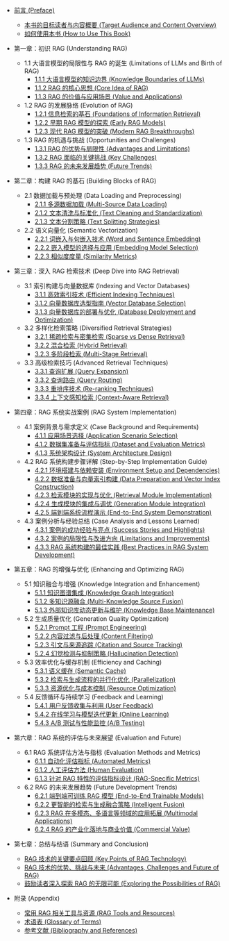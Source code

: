 * [前言 (Preface)](README.md "前言")
  * [本书的目标读者与内容概要 (Target Audience and Content Overview)](preface/target-audience.md "本书的目标读者与内容概要")
  * [如何使用本书 (How to Use This Book)](preface/how-to-use.md "如何使用本书")

* 第一章：初识 RAG (Understanding RAG)
  * 1.1 大语言模型的局限性与 RAG 的诞生 (Limitations of LLMs and Birth of RAG)
    * [1.1.1 大语言模型的知识边界 (Knowledge Boundaries of LLMs)](basics/limitations/boundaries.md "1.1.1 大语言模型的知识边界")
    * [1.1.2 RAG 的核心思想 (Core Idea of RAG)](basics/limitations/core-idea.md "1.1.2 RAG 的核心思想")
    * [1.1.3 RAG 的价值与应用场景 (Value and Applications)](basics/limitations/value.md "1.1.3 RAG 的价值与应用场景")
  * 1.2 RAG 的发展脉络 (Evolution of RAG)
    * [1.2.1 信息检索的基石 (Foundations of Information Retrieval)](basics/evolution/foundations.md "1.2.1 信息检索的基石")
    * [1.2.2 早期 RAG 模型的探索 (Early RAG Models)](basics/evolution/early-models.md "1.2.2 早期 RAG 模型的探索")
    * [1.2.3 现代 RAG 模型的突破 (Modern RAG Breakthroughs)](basics/evolution/modern-models.md "1.2.3 现代 RAG 模型的突破")
  * 1.3 RAG 的机遇与挑战 (Opportunities and Challenges)
    * [1.3.1 RAG 的优势与局限性 (Advantages and Limitations)](basics/challenges/advantages.md "1.3.1 RAG 的优势与局限性")
    * [1.3.2 RAG 面临的关键挑战 (Key Challenges)](basics/challenges/key-challenges.md "1.3.2 RAG 面临的关键挑战")
    * [1.3.3 RAG 的未来发展趋势 (Future Trends)](basics/challenges/future-trends.md "1.3.3 RAG 的未来发展趋势")

* 第二章：构建 RAG 的基石 (Building Blocks of RAG)
  * 2.1 数据加载与预处理 (Data Loading and Preprocessing)
    * [2.1.1 多源数据加载 (Multi-Source Data Loading)](components/data-loading/multi-source.md "2.1.1 多源数据加载")
    * [2.1.2 文本清洗与标准化 (Text Cleaning and Standardization)](components/data-loading/cleaning.md "2.1.2 文本清洗与标准化")
    * [2.1.3 文本分割策略 (Text Splitting Strategies)](components/data-loading/splitting.md "2.1.3 文本分割策略")
  * 2.2 语义向量化 (Semantic Vectorization)
    * [2.2.1 词嵌入与句嵌入技术 (Word and Sentence Embedding)](components/vectorization/embedding.md "2.2.1 词嵌入与句嵌入技术")
    * [2.2.2 嵌入模型的选择与应用 (Embedding Model Selection)](components/vectorization/model-selection.md "2.2.2 嵌入模型的选择与应用")
    * [2.2.3 相似度度量 (Similarity Metrics)](components/vectorization/similarity.md "2.2.3 相似度度量")

* 第三章：深入 RAG 检索技术 (Deep Dive into RAG Retrieval)
  * 3.1 索引构建与向量数据库 (Indexing and Vector Databases)
    * [3.1.1 高效索引技术 (Efficient Indexing Techniques)](retrieval/indexing/techniques.md "3.1.1 高效索引技术")
    * [3.1.2 向量数据库选型指南 (Vector Database Selection)](retrieval/indexing/database-selection.md "3.1.2 向量数据库选型指南")
    * [3.1.3 向量数据库的部署与优化 (Database Deployment and Optimization)](retrieval/indexing/deployment.md "3.1.3 向量数据库的部署与优化")
  * 3.2 多样化检索策略 (Diversified Retrieval Strategies)
    * [3.2.1 稀疏检索与密集检索 (Sparse vs Dense Retrieval)](retrieval/strategies/sparse-dense.md "3.2.1 稀疏检索与密集检索")
    * [3.2.2 混合检索 (Hybrid Retrieval)](retrieval/strategies/hybrid.md "3.2.2 混合检索")
    * [3.2.3 多阶段检索 (Multi-Stage Retrieval)](retrieval/strategies/multi-stage.md "3.2.3 多阶段检索")
  * 3.3 高级检索技巧 (Advanced Retrieval Techniques)
    * [3.3.1 查询扩展 (Query Expansion)](retrieval/advanced/query-expansion.md "3.3.1 查询扩展")
    * [3.3.2 查询路由 (Query Routing)](retrieval/advanced/query-routing.md "3.3.2 查询路由")
    * [3.3.3 重排序技术 (Re-ranking Techniques)](retrieval/advanced/reranking.md "3.3.3 重排序技术")
    * [3.3.4 上下文感知检索 (Context-Aware Retrieval)](retrieval/advanced/context-aware.md "3.3.4 上下文感知检索")

* 第四章：RAG 系统实战案例 (RAG System Implementation)
  * 4.1 案例背景与需求定义 (Case Background and Requirements)
    * [4.1.1 应用场景选择 (Application Scenario Selection)](implementation/background/scenarios.md "4.1.1 应用场景选择")
    * [4.1.2 数据集准备与评估指标 (Dataset and Evaluation Metrics)](implementation/background/dataset.md "4.1.2 数据集准备与评估指标")
    * [4.1.3 系统架构设计 (System Architecture Design)](implementation/background/architecture.md "4.1.3 系统架构设计")
  * 4.2 RAG 系统构建步骤详解 (Step-by-Step Implementation Guide)
    * [4.2.1 环境搭建与依赖安装 (Environment Setup and Dependencies)](implementation/guide/setup.md "4.2.1 环境搭建与依赖安装")
    * [4.2.2 数据准备与向量索引构建 (Data Preparation and Vector Index Construction)](implementation/guide/data-prep.md "4.2.2 数据准备与向量索引构建")
    * [4.2.3 检索模块的实现与优化 (Retrieval Module Implementation)](implementation/guide/retrieval.md "4.2.3 检索模块的实现与优化")
    * [4.2.4 生成模块的集成与调优 (Generation Module Integration)](implementation/guide/generation.md "4.2.4 生成模块的集成与调优")
    * [4.2.5 端到端系统流程演示 (End-to-End System Demonstration)](implementation/guide/demo.md "4.2.5 端到端系统流程演示")
  * 4.3 案例分析与经验总结 (Case Analysis and Lessons Learned)
    * [4.3.1 案例的成功经验与亮点 (Success Stories and Highlights)](implementation/analysis/successes.md "4.3.1 案例的成功经验与亮点")
    * [4.3.2 案例的局限性与改进方向 (Limitations and Improvements)](implementation/analysis/limitations.md "4.3.2 案例的局限性与改进方向")
    * [4.3.3 RAG 系统构建的最佳实践 (Best Practices in RAG System Development)](implementation/analysis/best-practices.md "4.3.3 RAG 系统构建的最佳实践")

* 第五章：RAG 的增强与优化 (Enhancing and Optimizing RAG)
  * 5.1 知识融合与增强 (Knowledge Integration and Enhancement)
    * [5.1.1 知识图谱集成 (Knowledge Graph Integration)](optimization/knowledge/kg.md "5.1.1 知识图谱集成")
    * [5.1.2 多知识源融合 (Multi-Knowledge Source Fusion)](optimization/knowledge/fusion.md "5.1.2 多知识源融合")
    * [5.1.3 外部知识库动态更新与维护 (Knowledge Base Maintenance)](optimization/knowledge/maintenance.md "5.1.3 外部知识库动态更新与维护")
  * 5.2 生成质量优化 (Generation Quality Optimization)
    * [5.2.1 Prompt 工程 (Prompt Engineering)](optimization/quality/prompt.md "5.2.1 Prompt 工程")
    * [5.2.2 内容过滤与后处理 (Content Filtering)](optimization/quality/filtering.md "5.2.2 内容过滤与后处理")
    * [5.2.3 引文与来源追踪 (Citation and Source Tracking)](optimization/quality/citation.md "5.2.3 引文与来源追踪")
    * [5.2.4 幻觉检测与抑制策略 (Hallucination Detection)](optimization/quality/hallucination.md "5.2.4 幻觉检测与抑制策略")
  * 5.3 效率优化与缓存机制 (Efficiency and Caching)
    * [5.3.1 语义缓存 (Semantic Cache)](optimization/efficiency/cache.md "5.3.1 语义缓存")
    * [5.3.2 检索与生成流程的并行化优化 (Parallelization)](optimization/efficiency/parallel.md "5.3.2 检索与生成流程的并行化优化")
    * [5.3.3 资源优化与成本控制 (Resource Optimization)](optimization/efficiency/resources.md "5.3.3 资源优化与成本控制")
  * 5.4 反馈循环与持续学习 (Feedback and Learning)
    * [5.4.1 用户反馈收集与利用 (User Feedback)](optimization/feedback/user-feedback.md "5.4.1 用户反馈收集与利用")
    * [5.4.2 在线学习与模型迭代更新 (Online Learning)](optimization/feedback/online-learning.md "5.4.2 在线学习与模型迭代更新")
    * [5.4.3 A/B 测试与性能监控 (A/B Testing)](optimization/feedback/testing.md "5.4.3 A/B 测试与性能监控")

* 第六章：RAG 系统的评估与未来展望 (Evaluation and Future)
  * 6.1 RAG 系统评估方法与指标 (Evaluation Methods and Metrics)
    * [6.1.1 自动化评估指标 (Automated Metrics)](evaluation/methods/automated.md "6.1.1 自动化评估指标")
    * [6.1.2 人工评估方法 (Human Evaluation)](evaluation/methods/human.md "6.1.2 人工评估方法")
    * [6.1.3 针对 RAG 特性的评估指标设计 (RAG-Specific Metrics)](evaluation/methods/rag-metrics.md "6.1.3 针对 RAG 特性的评估指标设计")
  * 6.2 RAG 的未来发展趋势 (Future Development Trends)
    * [6.2.1 端到端可训练 RAG 模型 (End-to-End Trainable Models)](evaluation/future/trainable.md "6.2.1 端到端可训练 RAG 模型")
    * [6.2.2 更智能的检索与生成融合策略 (Intelligent Fusion)](evaluation/future/fusion.md "6.2.2 更智能的检索与生成融合策略")
    * [6.2.3 RAG 在多模态、多语言等领域的应用拓展 (Multimodal Applications)](evaluation/future/multimodal.md "6.2.3 RAG 在多模态、多语言等领域的应用拓展")
    * [6.2.4 RAG 的产业化落地与商业价值 (Commercial Value)](evaluation/future/commercial.md "6.2.4 RAG 的产业化落地与商业价值")

* 第七章：总结与结语 (Summary and Conclusion)
  * [RAG 技术的关键要点回顾 (Key Points of RAG Technology)](conclusion/key-points.md "RAG 技术的关键要点回顾")
  * [RAG 技术的优势、挑战与未来 (Advantages, Challenges and Future of RAG)](conclusion/future.md "RAG 技术的优势、挑战与未来")
  * [鼓励读者深入探索 RAG 的无限可能 (Exploring the Possibilities of RAG)](conclusion/encouragement.md "鼓励读者深入探索 RAG 的无限可能")

* 附录 (Appendix)
  * [常用 RAG 相关工具与资源 (RAG Tools and Resources)](appendix/tools.md "常用 RAG 相关工具与资源")
  * [术语表 (Glossary of Terms)](appendix/glossary.md "术语表")
  * [参考文献 (Bibliography and References)](appendix/references.md "参考文献")
